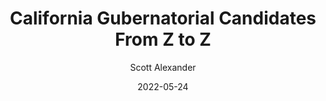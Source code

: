 ---
layout: podcast
title: "California Gubernatorial Candidates From Z to Z"
author: Scott Alexander
description: https://astralcodexten.substack.com/p/california-gubernatorial-candidates
date: 2022-05-24
length: 11868515
duration: 2967
guid: california-gubernatorial-candidates
---